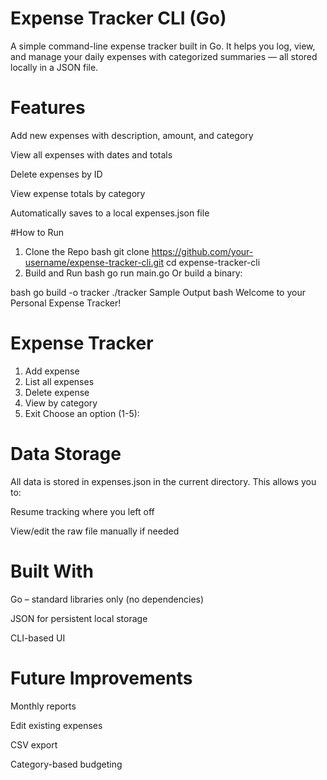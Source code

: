 # Expense Tracker CLI (Go)
A simple command-line expense tracker built in Go.
It helps you log, view, and manage your daily expenses with categorized summaries — all stored locally in a JSON file.

# Features
Add new expenses with description, amount, and category

View all expenses with dates and totals

Delete expenses by ID

View expense totals by category

Automatically saves to a local expenses.json file

#How to Run
1. Clone the Repo
bash
git clone https://github.com/your-username/expense-tracker-cli.git
cd expense-tracker-cli
2. Build and Run
bash
go run main.go
Or build a binary:

bash
go build -o tracker
./tracker
Sample Output
bash
Welcome to your Personal Expense Tracker!

Expense Tracker
==================
1. Add expense
2. List all expenses
3. Delete expense
4. View by category
5. Exit
Choose an option (1-5):
# Data Storage

All data is stored in expenses.json in the current directory. This allows you to:

Resume tracking where you left off

View/edit the raw file manually if needed

# Built With

Go – standard libraries only (no dependencies)

JSON for persistent local storage

CLI-based UI

# Future Improvements

Monthly reports

Edit existing expenses

CSV export

Category-based budgeting


